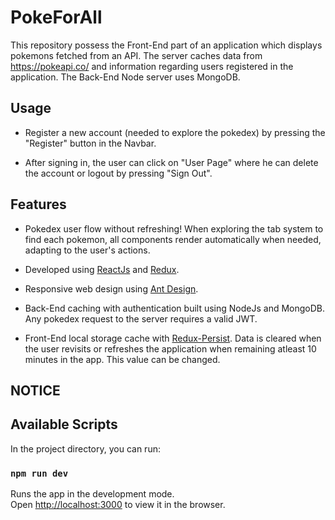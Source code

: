 # PokeForAll

This repository possess the Front-End part of an application which displays pokemons fetched from an API. The server caches data from https://pokeapi.co/ and information regarding users registered in the application. The Back-End Node server uses MongoDB.

## Usage

- Register a new account (needed to explore the pokedex) by pressing the "Register" button in the Navbar.

- After signing in, the user can click on "User Page" where he can delete the account or logout by pressing "Sign Out".

## Features

- Pokedex user flow without refreshing! When exploring the tab system to find each pokemon, all components render automatically when needed, adapting to the user's actions.

- Developed using [ReactJs](https://reactjs.org/) and [Redux](https://redux.js.org/).

- Responsive web design using [Ant Design](https://ant.design/).

- Back-End caching with authentication built using NodeJs and MongoDB. Any pokedex request to the server requires a valid JWT.

- Front-End local storage cache with [Redux-Persist](https://github.com/rt2zz/redux-persist). Data is cleared when the user revisits or refreshes the application when remaining atleast 10 minutes in the app. This value can be changed.

## NOTICE



## Available Scripts

In the project directory, you can run:

### `npm run dev`

Runs the app in the development mode.<br>
Open [http://localhost:3000](http://localhost:3000) to view it in the browser.
